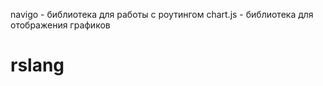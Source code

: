 navigo - библиотека для работы с роутингом
chart.js - библиотека для отображения графиков



# rslang
